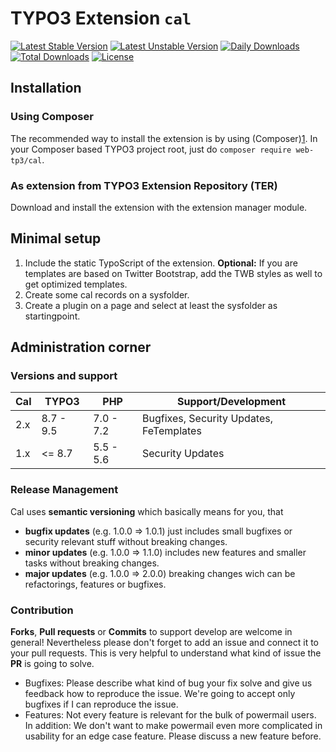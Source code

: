 # TYPO3 Extension ``cal``
[![Latest Stable Version](https://poser.pugx.org/web-tp3/cal/v/stable)](https://packagist.org/packages/web-tp3/cal)
[![Latest Unstable Version](https://poser.pugx.org/web-tp3/cal/v/unstable)](https://packagist.org/packages/web-tp3/cal)
[![Daily Downloads](https://poser.pugx.org/web-tp3/cal/d/daily)](https://packagist.org/packages/web-tp3/cal)
[![Total Downloads](https://poser.pugx.org/web-tp3/cal/downloads)](https://packagist.org/packages/web-tp3/cal)
[![License](https://poser.pugx.org/web-tp3/cal/license)](https://packagist.org/packages/web-tp3/cal)


## Installation

### Using Composer

The recommended way to install the extension is by using (Composer)[1]. In your Composer based TYPO3 project root, just do `composer require web-tp3/cal`. 

### As extension from TYPO3 Extension Repository (TER)

Download and install the extension with the extension manager module.

## Minimal setup

1) Include the static TypoScript of the extension. **Optional:** If you are templates are based on Twitter Bootstrap, add the TWB styles as well to get optimized templates.
2) Create some cal records on a sysfolder.
3) Create a plugin on a page and select at least the sysfolder as startingpoint.

## Administration corner

### Versions and support

| Cal           | TYPO3      | PHP       | Support/Development                     |
| ------------- | ---------- | ----------|---------------------------------------- |
| 2.x           | 8.7 - 9.5  | 7.0 - 7.2 | Bugfixes, Security Updates, FeTemplates |
| 1.x           | <= 8.7     | 5.5 - 5.6 | Security Updates                        |

### Release Management

Cal uses **semantic versioning** which basically means for you, that 
- **bugfix updates** (e.g. 1.0.0 => 1.0.1) just includes small bugfixes or security relevant stuff without breaking changes.
- **minor updates** (e.g. 1.0.0 => 1.1.0) includes new features and smaller tasks without breaking changes.
- **major updates** (e.g. 1.0.0 => 2.0.0) breaking changes wich can be refactorings, features or bugfixes.

### Contribution


**Forks**, **Pull requests** or **Commits** to support develop are welcome in general! Nevertheless please don't forget to add an issue and connect it to your pull requests. This
is very helpful to understand what kind of issue the **PR** is going to solve.

- Bugfixes: Please describe what kind of bug your fix solve and give us feedback how to reproduce the issue. We're going
to accept only bugfixes if I can reproduce the issue.
- Features: Not every feature is relevant for the bulk of powermail users. In addition: We don't want to make powermail
even more complicated in usability for an edge case feature. Please discuss a new feature before.

[1]: https://getcomposer.org/
